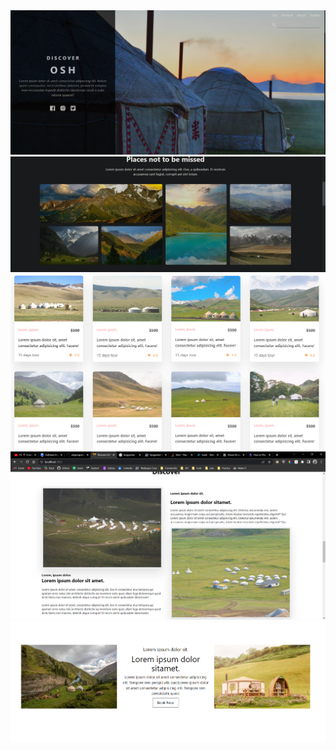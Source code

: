 
<img src="public/img/Screenshot 2023-03-31 154849.png"/>
<img src="./public/img/Screenshot 2023-03-31 154857.png"/>
<img src="./public/img/Screenshot 2023-03-31 155439.png"/>
<img src="./public/img/Screenshot 2023-03-31 165816.png"/>
<img src="./public/img/Screenshot 2023-03-31 165900.png"/>
